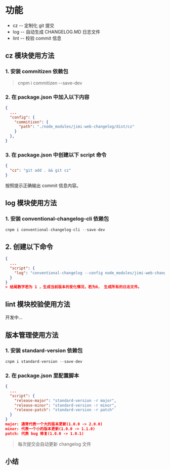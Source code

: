# 功能

* cz -- 定制化 git 提交
* log -- 自动生成 CHANGELOG.MD 日志文件
* lint -- 校验 commit 信息

## cz 模块使用方法

### 1. 安装 commitizen 依赖包

> cnpm i commitizen --save-dev

### 2. 在 package.json 中加入以下内容

```json
{
  ...
  "config": {
    "commitizen": {
      "path": "./node_modules/jimi-web-changelog/dist/cz"
    }
  },
}
```

### 3. 在 package.json 中创建以下 script 命令

```json
{
  "cz": "git add . && git cz"
}
```

按照提示正确输出 commit 信息内容。

## log 模块使用方法

### 1. 安装 conventional-changelog-cli 依赖包

```js
cnpm i conventional-changelog-cli --save-dev
```

## 2. 创建以下命令

```json
{
  ...
  "script": {
    "log": "conventional-changelog --config node_modules/jimi-web-changelog/lib/log -i CHANGELOG.md -s -r 0",
  }
}
> 结尾数字若为 1 ，生成当前版本的变化情况，若为0， 生成所有的日志文件。
```

## lint 模块校验使用方法

开发中...

## 版本管理使用方法

### 1. 安装 standard-version 依赖包

```js
cnpm i standard-version --save-dev
```

### 2. 在 package.json 里配置脚本

```json
{
  ...
  "script": {
    "release-major": "standard-version -r major",
    "release-minor": "standard-version -r minor",
    "release-patch": "standard-version -r patch"
  }
}
major: 通常代表一个大的版本更新(1.0.0 -> 2.0.0)
minor: 代表一个小的版本更新(1.0.0 -> 1.1.0)
patch: 代表 bug 修复(1.0.0 -> 1.0.1)
```

> 每次提交会自动更新 changelog 文件

## 小结
